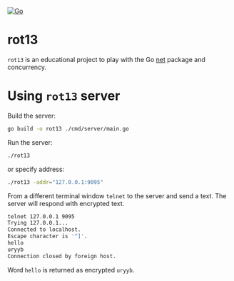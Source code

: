 [![Go](https://github.com/qba73/rot13/actions/workflows/go.yml/badge.svg)](https://github.com/qba73/rot13/actions/workflows/go.yml)

# rot13

`rot13` is an educational project to play with the Go [net](https://pkg.go.dev/net) package and concurrency.

# Using `rot13` server

Build the server:

```bash
go build -o rot13 ./cmd/server/main.go
```

Run the server:

```bash
./rot13 
```

or specify address:

```bash
./rot13 -addr="127.0.0.1:9095"
```

From a different terminal window `telnet` to the server and send a text. The server will respond with encrypted text.

```bash
telnet 127.0.0.1 9095
Trying 127.0.0.1...
Connected to localhost.
Escape character is '^]'.
hello
uryyb
Connection closed by foreign host.
```

Word `hello` is returned as encrypted `uryyb`.
